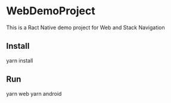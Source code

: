 # WebDemoProject
This is a Ract Native demo project for Web and Stack Navigation
## Install
yarn install

## Run
yarn web
yarn android